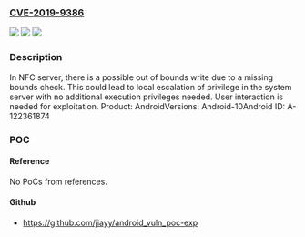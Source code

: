 ### [CVE-2019-9386](https://cve.mitre.org/cgi-bin/cvename.cgi?name=CVE-2019-9386)
![](https://img.shields.io/static/v1?label=Product&message=Android&color=blue)
![](https://img.shields.io/static/v1?label=Version&message=n%2Fa&color=blue)
![](https://img.shields.io/static/v1?label=Vulnerability&message=Elevation%20of%20privilege&color=brighgreen)

### Description

In NFC server, there is a possible out of bounds write due to a missing bounds check. This could lead to local escalation of privilege in the system server with no additional execution privileges needed. User interaction is needed for exploitation. Product: AndroidVersions: Android-10Android ID: A-122361874

### POC

#### Reference
No PoCs from references.

#### Github
- https://github.com/jiayy/android_vuln_poc-exp

